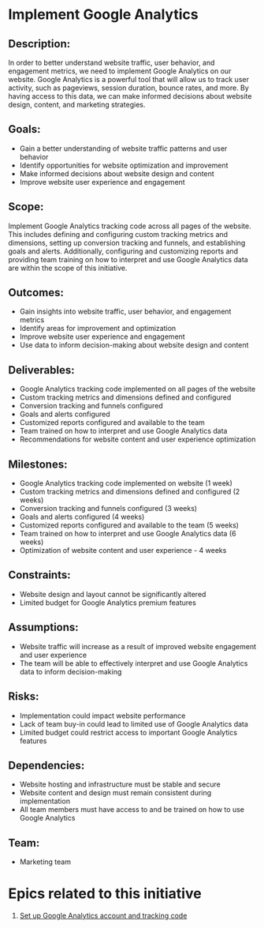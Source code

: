 # Implement Google Analytics

## Description:
In order to better understand website traffic, user behavior, and engagement metrics, we need to implement Google 
Analytics on our website. Google Analytics is a powerful tool that will allow us to track user activity, such as 
pageviews, session duration, bounce rates, and more. By having access to this data, we can make informed decisions about
website design, content, and marketing strategies.

## Goals:
* Gain a better understanding of website traffic patterns and user behavior
* Identify opportunities for website optimization and improvement
* Make informed decisions about website design and content
* Improve website user experience and engagement

## Scope:  
Implement Google Analytics tracking code across all pages of the website. This includes defining and configuring custom
tracking metrics and dimensions, setting up conversion tracking and funnels, and establishing goals and alerts. 
Additionally, configuring and customizing reports and providing team training on how to interpret and use Google 
Analytics data are within the scope of this initiative.

## Outcomes: 
* Gain insights into website traffic, user behavior, and engagement metrics
* Identify areas for improvement and optimization
* Improve website user experience and engagement
* Use data to inform decision-making about website design and content

## Deliverables:
* Google Analytics tracking code implemented on all pages of the website
* Custom tracking metrics and dimensions defined and configured
* Conversion tracking and funnels configured
* Goals and alerts configured
* Customized reports configured and available to the team
* Team trained on how to interpret and use Google Analytics data
* Recommendations for website content and user experience optimization

## Milestones:
* Google Analytics tracking code implemented on website (1 week)
* Custom tracking metrics and dimensions defined and configured (2 weeks)
* Conversion tracking and funnels configured (3 weeks)
* Goals and alerts configured (4 weeks)
* Customized reports configured and available to the team (5 weeks)
* Team trained on how to interpret and use Google Analytics data (6 weeks)
* Optimization of website content and user experience - 4 weeks

## Constraints:
* Website design and layout cannot be significantly altered
* Limited budget for Google Analytics premium features

## Assumptions:
* Website traffic will increase as a result of improved website engagement and user experience
* The team will be able to effectively interpret and use Google Analytics data to inform decision-making

## Risks: 
* Implementation could impact website performance
* Lack of team buy-in could lead to limited use of Google Analytics data
* Limited budget could restrict access to important Google Analytics features

## Dependencies:
* Website hosting and infrastructure must be stable and secure
* Website content and design must remain consistent during implementation
* All team members must have access to and be trained on how to use Google Analytics

## Team: 
* Marketing team

# Epics related to this initiative
1. [Set up Google Analytics account and tracking code](../../../../../Desktop/mywebclass-agile-docs-7-feat-my-agile-documentation/mywebclass-agile-docs-7-feat-my-agile-documentation/documentation/theme_1/initiatives/epics/epic_analytics_tracking.md)